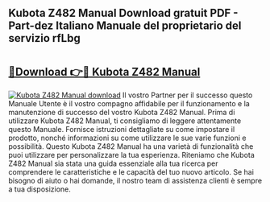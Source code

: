 ## Kubota Z482 Manual Download gratuit PDF - Part-dez Italiano Manuale del proprietario del servizio rfLbg

# <h2><a href="http://dfarnp.blite.top/?on=Kubota+Z482+Manual">🔗Download 👉🔴 Kubota Z482 Manual</a></h2>

[![Kubota Z482 Manual download](https://i.imgur.com/lujVjoI.png)](http://dfarnp.blite.top/?on=Kubota+Z482+Manual)
Il vostro Partner per il successo questo Manuale Utente è il vostro compagno affidabile per il funzionamento e la manutenzione di successo del vostro Kubota Z482 Manual. Prima di utilizzare Kubota Z482 Manual, ti consigliamo di leggere attentamente questo Manuale. Fornisce istruzioni dettagliate su come impostare il prodotto, nonché informazioni su come utilizzare le sue varie funzioni e possibilità. Questo Kubota Z482 Manual ha una varietà di funzionalità che puoi utilizzare per personalizzare la tua esperienza. Riteniamo che Kubota Z482 Manual sia stata una guida essenziale alla tua ricerca per comprendere le caratteristiche e le capacità del tuo nuovo articolo. Se hai bisogno di aiuto o hai domande, il nostro team di assistenza clienti è sempre a tua disposizione.
